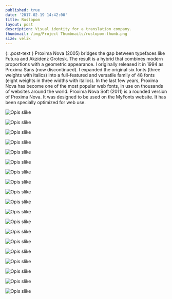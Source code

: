 ```yaml
---
published: true
date: '2017-02-19 14:42:00'
title: Ruslopom
layout: post
description: Visual identity for a translation company.
thumbnail: /img/Project Thumbnails/ruslopom-thumb.png
size: velik
---
```


{: .post-text }
Proxima Nova (2005) bridges the gap between typefaces like Futura and Akzidenz Grotesk. The result is a hybrid that combines modern proportions with a geometric appearance. I originally released it in 1994 as Proxima Sans (now discontinued). I expanded the original six fonts (three weights with italics) into a full-featured and versatile family of 48 fonts (eight weights in three widths with italics). In the last few years, Proxima Nova has become one of the most popular web fonts, in use on thousands of websites around the world. Proxima Nova Soft (2011) is a rounded version of Proxima Nova. It was designed to be used on the MyFonts website. It has been specially optimized for web use.

![Opis slike](/img/ruslopom/1_ruslopom.png)

![Opis slike](/img/ruslopom/2_ruslopom.png)

![Opis slike](/img/ruslopom/3_ruslopom.png)

![Opis slike](/img/ruslopom/4_ruslopom.png)

![Opis slike](/img/ruslopom/5_ruslopom.png)

![Opis slike](/img/ruslopom/6_ruslopom.png)

![Opis slike](/img/ruslopom/7_ruslopom.png)

![Opis slike](/img/ruslopom/8_ruslopom.png)

![Opis slike](/img/ruslopom/9_ruslopom.png)

![Opis slike](/img/ruslopom/10_ruslopom.png)

![Opis slike](/img/ruslopom/11_ruslopom.png)

![Opis slike](/img/ruslopom/12_ruslopom.png)

![Opis slike](/img/ruslopom/13_ruslopom.jpg)

![Opis slike](/img/ruslopom/14_ruslopom.jpg)

![Opis slike](/img/ruslopom/15_ruslopom.jpg)

![Opis slike](/img/ruslopom/16_ruslopom.jpg)

![Opis slike](/img/ruslopom/17_ruslopom.jpg)

![Opis slike](/img/ruslopom/18_ruslopom.jpg)

![Opis slike](/img/ruslopom/19_ruslopom.jpg)
